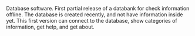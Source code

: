 Database software.
First partial release of a databank for check information offline.
The database is created recently, and not have information inside yet.
This first version can connect to the database, show categories of information, get help, and get about.
